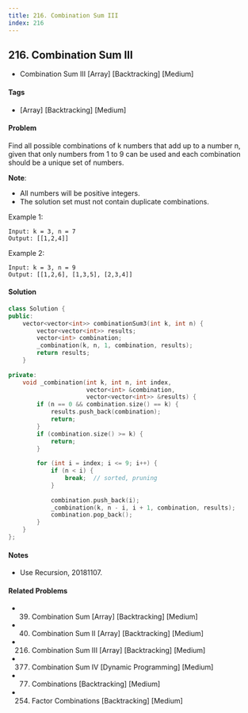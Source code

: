 ```yaml
---
title: 216. Combination Sum III
index: 216
---
```


## 216. Combination Sum III
- Combination Sum III [Array] [Backtracking] [Medium]

#### Tags
- [Array] [Backtracking] [Medium]

#### Problem
Find all possible combinations of k numbers that add up to a number n, given that only numbers from 1 to 9 can be used and each combination should be a unique set of numbers.

**Note**:

- All numbers will be positive integers.
- The solution set must not contain duplicate combinations.

Example 1:

    Input: k = 3, n = 7
    Output: [[1,2,4]]

Example 2:

    Input: k = 3, n = 9
    Output: [[1,2,6], [1,3,5], [2,3,4]]

#### Solution
``` C++
class Solution {
public:
    vector<vector<int>> combinationSum3(int k, int n) {
        vector<vector<int>> results;
        vector<int> combination;
        _combination(k, n, 1, combination, results);
        return results;
    }
    
private:
    void _combination(int k, int n, int index, 
                      vector<int> &combination, 
                      vector<vector<int>> &results) {
        if (n == 0 && combination.size() == k) {
            results.push_back(combination);
            return;
        }
        if (combination.size() >= k) {
            return;
        }
            
        for (int i = index; i <= 9; i++) {
            if (n < i) {
                break;  // sorted, pruning
            }
            
            combination.push_back(i);
            _combination(k, n - i, i + 1, combination, results);
            combination.pop_back();
        }
    }
};
```

#### Notes
- Use Recursion, 20181107.

#### Related Problems
- 39. Combination Sum [Array] [Backtracking] [Medium]
- 40. Combination Sum II [Array] [Backtracking] [Medium]
- 216. Combination Sum III [Array] [Backtracking] [Medium]
- 377. Combination Sum IV [Dynamic Programming] [Medium]
- 77. Combinations [Backtracking] [Medium]
- 254. Factor Combinations [Backtracking] [Medium]
